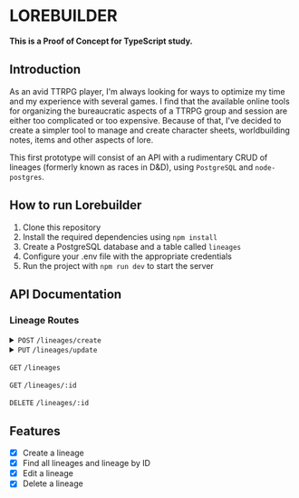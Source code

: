 # LOREBUILDER
**This is a Proof of Concept for TypeScript study.**

## Introduction

As an avid TTRPG player, I'm always looking for ways to optimize my time and my experience with several games. I find that the available online tools for organizing the bureaucratic aspects of a TTRPG group and session are either too complicated or too expensive. Because of that, I've decided to create a simpler tool to manage and create character sheets, worldbuilding notes, items and other aspects of lore.

This first prototype will consist of an API with a rudimentary CRUD of lineages (formerly known as races in D&D), using `PostgreSQL` and `node-postgres`.


## How to run Lorebuilder
1. Clone this repository
2. Install the required dependencies using `npm install`
3. Create a PostgreSQL database and a table called `lineages`
4. Configure your .env file with the appropriate credentials
5. Run the project with `npm run dev` to start the server


## API Documentation
### Lineage Routes
<details>
    <summary><code>POST</code> <code>/lineages/create</code></summary>
    Body

```json
{
    "name": "Minions",
    "maxAge": 5000,
    "adultAge": 0,
    "isPlayable": false,
    "description": "The Minions are small, yellow, oval shaped creatures. They tend to have little self-control."
}
```

</details>


<details>
    <summary><code>PUT</code> <code>/lineages/update</code></summary>
    Body

```json
{
    "id": 1,
    "name": "Minions",
    "maxAge": 5000,
    "adultAge": 0,
    "isPlayable": false,
    "description": "The Minions are small, yellow, oval shaped creatures. They tend to have little self-control."
}
```

</details>

<code>GET</code> <code>/lineages</code>

<code>GET</code> <code>/lineages/:id</code>

<code>DELETE</code> <code>/lineages/:id</code></summary>


## Features

- [x] Create a lineage
- [x] Find all lineages and lineage by ID
- [x] Edit a lineage
- [x] Delete a lineage